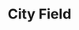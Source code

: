 ---
layout: default
modal-id: 3
title: City Field
img: nature6.png
imgm: cityfield.PNG
alt: image-alt
language: C#
category: Desktop Game Development
link: <a href="https://github.com/karanh/CityField">GitHub</a>
description: My first object oriented program that features a 2D grid layout of a small scale city. User has the option to add houses, apartments, commerical stores, emergency services, factories, hositals, offices, and restaurants. Depending on the building, the economy, costs, and overall score will fluctuate.  

---